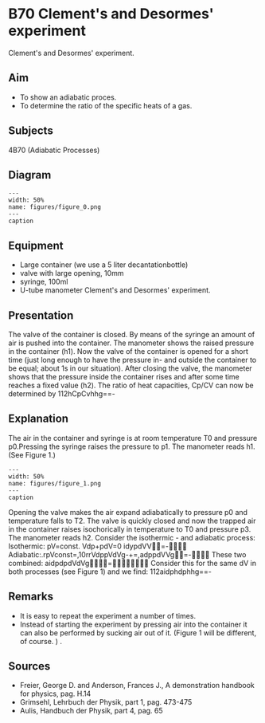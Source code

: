 # B70 Clement's and Desormes' experiment 
 Clement's and Desormes' experiment.   
  
## Aim   
 
 *  To show an adiabatic proces. 
 *  To determine the ratio of the specific heats of a gas.
   
  
## Subjects   
 4B70 (Adiabatic Processes)   
  
## Diagram   
   
```{figure} figures/figure_0.png  
---  
width: 50%  
name: figures/figure_0.png  
---  
caption  
``` 
      
  
## Equipment   
 
 *  Large container (we use a 5 liter decantationbottle) 
 *  valve with large opening, 10mm 
 *  syringe, 100ml 
 *  U-tube manometer Clement's and Desormes' experiment.
    
  
## Presentation   
 The valve of the container is closed. By means of the syringe an amount of air is pushed into the container. The manometer shows the raised pressure in the container (h1). Now the valve of the container is opened for a short time (just long enough to have the pressure in- and outside the container to be equal; about 1s in our situation). After closing the valve, the manometer shows that the pressure inside the container rises and after some time reaches a fixed value (h2). The ratio of heat capacities, Cp/CV can now be determined by 112hCpCvhhg==-   
  
## Explanation   
 The air in the container and syringe is at room temperature T0 and pressure p0.Pressing the syringe raises the pressure to p1. The manometer reads h1. (See Figure 1.)    
```{figure} figures/figure_1.png  
---  
width: 50%  
name: figures/figure_1.png  
---  
caption  
``` 
 Opening the valve makes the air expand adiabatically to pressure p0 and temperature falls to T2. The valve is quickly closed and now the trapped air in the container raises isochorically in temperature to T0 and pressure p3. The manometer reads h2. Consider the isothermic - and adiabatic process: Isothermic: pV=const. Vdp+pdV=0 idypdVV=- Adiabatic:.rpVconst=,10rrVdppVdVg-+=,adppdVVg=- These two combined: aidpdpdVdVg= Consider this for the same dV in both processes (see Figure 1) and we find: 112aidphdphhg==-   
  
## Remarks   
 
 *  It is easy to repeat the experiment a number of times. 
 *  Instead of starting the experiment by pressing air into the container it can also be performed by sucking air out of it. (Figure 1 will be different, of course.
)  .     
  
## Sources   
 
 *  Freier, George D. and Anderson, Frances J., A demonstration handbook for physics, pag. H.14 
 *  Grimsehl, Lehrbuch der Physik, part 1, pag. 473-475 
 *  Aulis, Handbuch der Physik, part 4, pag. 65
  